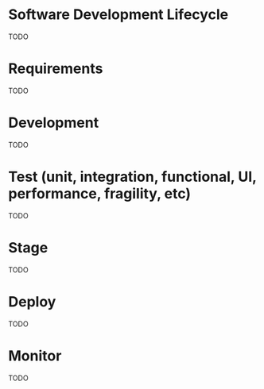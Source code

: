 # Software Development Lifecycle

TODO

# Requirements

TODO

# Development

TODO

# Test (unit, integration, functional, UI, performance, fragility, etc)

TODO

# Stage

TODO

# Deploy

TODO

# Monitor

TODO